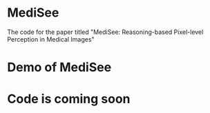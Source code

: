 # MediSee
The code for the paper titled "MediSee: Reasoning-based Pixel-level Perception in Medical Images"


# Demo of MediSee


# Code is coming soon

